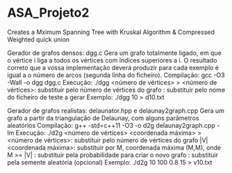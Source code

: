 # ASA_Projeto2

Creates a Mximum Spanning Tree with Kruskal Algorithm & Compressed Weighted quick union


Gerador de grafos densos: dgg.c
Gera um grafo totalmente ligado, em que o vértice i liga a todos os vértices com índices superiores a i. O resultado correto que a vossa implementação deverá produzir para cada exemplo é igual a o número de arcos (segunda linha do ficheiro).
Compilação: gcc -O3 -Wall -o dgg dgg.c
Execução: ./dgg <número de vértices> > <nome ficheiro de teste>
<número de vértices>: substituir pelo número de vértices do grafo
<nome do ficheiro de teste>: substituir pelo nome do ficheiro de teste a gerar
Exemplo: ./dgg 10 > d10.txt

Gerador de grafos realistas: delaunator.hpp e delaunay2graph.cpp
Gera um grafo a partir da triangulação de Delaunay, com alguns parâmetros aleatórios
Compilação: g++ -std=c++11 -O3 -o d2g delaunay2graph.cpp -lm
Execução: ./d2g <número de vértices> <coordenada máxima> <probabilidade> <semente> > <nome ficheiro de teste>
<número de vértices>: substituir pelo número de vértices do grafo |V|
<coordenada máxima>: substituir por M, coordenada máxima (M,M), onde M >= |V|
<probabilidade>: substituir pela probabilidade para criar o novo grafo
<semente>: substituir pela semente aleatória (opcional)
Exemplo: ./d2g 10 100 0.8 15 > v10.txt
